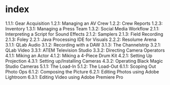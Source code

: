 # index
1.1.1: Gear Acquisition
1.2.1: Managing an AV Crew
1.2.2: Crew Reports
1.2.3: Inventory
1.3.1: Managing a Press Team
1.3.2: Social Media Workflow
2.1.1: Interpreting a Script for Sound Effects
2.1.2: Samplers
2.1.3: Field Recording
2.1.3: Foley
2.2.1: Java Processing IDE for Visuals
2.2.2: Resolume Arena
3.1.1: QLab Audio
3.1.2: Recording with a DAW
3.1.3: The Channelstrip
3.2.1: QLab Video
3.3.1: ATEM Television Studio
3.3.2: Directing Camera Operators
4.1.1: Miking an Actor
4.1.2: Miking a 4-Piece Drum Kit
4.2.1: Setting Up Projection
4.3.1: Setting up/Installing Cameras
4.3.2: Operating Black Magic Studio Cameras
5.1.1: The Load-In
5.1.2: The Load-Out
6.1.1: Scoping Out Photo Ops
6.1.2: Composing the Picture
6.2.1: Editing Photos using Adobe Lightroom
6.3.1: Editing Video using Adobe Premiere Pro
